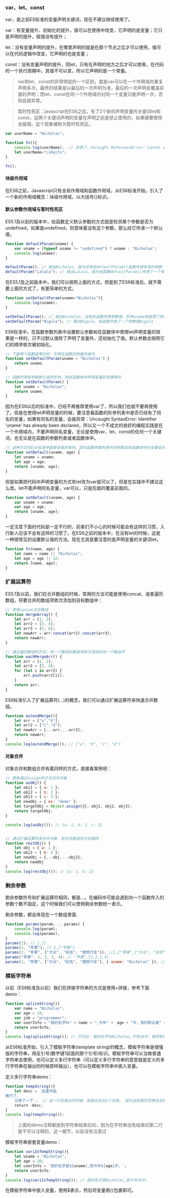 ### var、let、const

var，是之前ES标准的变量声明关键词，现在不建议继续使用了。

var：有变量提升、初始化的提升，值可以在使用中改变，它声明的是变量；它只是声明的提升，赋值没有提升；

let：没有变量声明的提升，在哪里声明的就是在那个节点之后才可以使用，值可以在代码逻辑中改变，它声明的也是变量；

const：没有变量声明的提升，同let，只有在声明的地方之后才可以使用，在代码的一个执行周期中，其值不可以变，所以它声明的是一个常量。

> var和let、const的非常明显的一个区别，就是var可以在一个作用域内重复声明多次，最终的结果是以最后的一次声明为准，最后的一次声明会覆盖前面的声明；而let、const在同一个作用域内对同一个变量只能声明一次，否则会报异常。

> 暂时性死区：javascript在ES6之后，有了2个新的声明变量的关键词let和const，这两个关键词声明的变量在声明之前是禁止使用的，如果硬要使用会报错。这个现象被称为暂时性死区。

```javascript
var userName = "Nicholas";

function fn(){
    console.log(userName);  // 异常了，Uncaught ReferenceError: Cannot access 'userName' before initialization，暂时性死区了
    let userName="LiKaifu";
}

fn();
```

#### 块级作用域

在ES6之前，Javascript只有全局作用域和函数作用域，从ES6标准开始，引入了一个新的作用域概念：块级作用域，以大括号{}标识。

#### 默认参数作用域与暂时性死区

ES5.1及以前的版本中，给函数定义默认参数的方式就是检测某个参数是否为undefined，如果是undefined，则意味着没有这个参数，那么给它传递一个默认值。

```javascript
function defaultParam(uname) {
    var uname = (typeof uname != "undefined") ? uname : "Nicholas";
    console.log(uname);
}

defaultParam(); // 输出Nicholas，因为没有给defaultParam()函数传递有效的参数
defaultParam("Lalala"); // 输出Lalala，因为给函数defaultParam()传递了一个有效的参数值“Lalala”
```

在ES5.1及之前版本中，我们可以按照上面的方式，但是到了ES6标准后，就不需要上面的方式了，有更简单的方式。

```javascript
function setDefaultParam(uname="Nicholas"){
    console.log(uname);
}

setDefaultParam(); // 输出Nicholas，没有给函数传递参数值，形参uname就取用了默认值Nicholas
setDefaultParam("Nigula"); // 输出Nigula，给函数传递了一个参数值Nigula
```

ES6标准中，在函数参数列表中设置默认参数和在函数体中使用let声明变量的效果是一样的，只不过默认值除了声明了变量外，还初始化了值。默认参数会按照它们的顺序依次被初始化。

```javascript
// 下面两个函数是等价的，形参在函数的参数列表中
function setDefaultParam(uname = "Nicholas") {
    return uname;
}

// 函数的带有参数默认值的形参，和在函数体中声明变量的效果等价
function setDefaultParam() {
    let uname = "Nicholas";
    return uname;
}
```

因为在ES6以后的标准中，已经不再推荐使用var了，所以我们也就不要再使用了。但是在使用let声明变量的时候，要注意看函数的形参列表中是否已经有了同名的变量，如果有同名的变量，会报异常：Uncaught SyntaxError: Identifier 'uname' has already been declared，所以又一个不成文的良好的编程实践是在一个作用域内，不要声明同名变量，无论是使用var、let、const的任何一个关键词，也无论是在函数的参数列表或者函数体中。

```javascript
// 这种方式在Es6标准中国是会报异常的，因为函数参数列表中的参数名和函数体中的变量名同名了
function setDefault(uname, age) {
    let uname = uname;
    let age = age;
    return [uname, age];
}
```

但是如果把代码中声明变量的方式有let改为var就可以了，但是在实践中不建议这么改。let不能声明同名变量，var可以，只是后面的覆盖前面的。

```javascript
function setDefault(uname, age) {
    var uname = uname;
    var age = age;
    return [uname, age];
}
```

一定注意下面的代码是一定不行的，前辈们不小心的时候可能会有这样的习惯，入行新人应该不会有这样的习惯了。在ES6之前的版本中，在没有let的时候，这是一种很常见的设置默认值的方法。现在尤其是要注意的是声明变量的关键词let。

```javascript
function fn(name, age) {
    let name = name || "Nicholas";
    let age = age || 12;
    return [name, age];
}
```

### 扩展运算符

ES5.1及以前，我们在合并数组的时候，常用的方法可能是使用concat、或者遍历数组，将要合并的数组项依次添加到目标数组中：

```javascript
// 使用concat合并数组
function mergeArray() {
    let arr = [1, 2];
    let arr2 = [3, 4];
    let arr3 = [5, 6];
    let newArr = arr.concat(arr2).concat(arr3);
    return newArr;
}

// 通过遍历数组的方式，将一个数组的数组项依次添加到另一个数组中
function eachMergeArr() {
    let arr = [1, 2];
    let arr2 = [3, 4];
    for (let i in arr2) {
        arr.push(arr2[i]);
    }
    return arr;
}
```

ES6标准引入了扩展运算符(...)的概念，我们可以通过扩展运算符来快速合并数组。

```javascript
function extendMerge(){
    let arr = ["a","b"];
    let arr2 = ["c","d"];
    let newArr = [...arr,...arr2];
    return newArr;
}
console.log(extendMerge()); // ["a", "b", "c", "d"]
```

#### 对象合并

对象合并和数组合并有着同样的方式，直接看案例吧：

```javascript
// 原来通过assign的方式合并对象
function asObj() {
    let obj1 = { a: 1 };
    let obj2 = { b: 2 };
    let obj3 = { c: 3 };
    let newObj = { es: "demo" };
    let targetObj = Object.assign({}, obj1, obj2, obj3);
    return targetObj;
}

console.log(asObj()); // {a: 1, b: 2, c: 3}


// 通过扩展运算符来合并对象，和合并数组的方式相同
function restObj() {
    let obj = { a: 1 };
    let obj2 = { b: 2 };
    let newObj = {...obj,...obj2};
    return newObj
}
console.log(restObj()); // {a: 1, b: 2}
```

### 剩余参数

剩余参数符号和扩展运算符相同，都是...。在编码中可能会遇到向一个函数传入的参数个数不固定，这个时候我们可以使用剩余参数统一表示。

剩余参数，都会体现在一个数组里面.

```javascript
function params(param, ...params) {
    console.log(param);
    console.log(params);
}
params(1); // 1,[]
params(1, "苹果"); // 1,["苹果"]
params(1, "苹果", ["大众", "别克", "理想汽车"]); //1,["苹果",["大众", "别克", "理想汽车"]]
params("苹果", 1, 2, 3, 4); // "苹果",[1,2,3,4]
params(1, "苹果", ["大众", "别克", "理想汽车"], { uname: "Nicholas" }); // 1,["苹果",["大众", "别克", "理想汽车"],{uname: "Nicholas"}]
```
### 模板字符串

以前（ES6标准及以前）我们在拼接字符串的方式是使用+拼接，参考下面demo：

```javascript
function spliceString(){
    var name = "Nicholas";
    var age = 18;
    var job = "programmer";
    var userInfo = "我的名字叫" + name + ",今年" +　age + "岁，我的职业是" + job + "。";
    return userInfo;
}
console.log(spliceString()); // 打印出：我的名字叫Nicholas,今年18岁，我的职业是programmer。
```

从ES6标准开始，引入了模板字符串(template string)的概念，模板字符串是增强版的字符串，用反引号(数字键1前面的那个引号)标识。模板字符串可以当做普通字符串去使用，也可以定义多行字符串（可以定义多行字符串的意思就是定义的多行字符串在输出的时候原样输出），也可以在模板字符串中嵌入变量。

定义多行字符串demo：

```javascript
function tempString(){
    let desc = `这里开始
换行了, 
    又换了一下`;  // 这一行在输出的时候，前面会空出2个空格， 因为这前面的空格也会被当作是字符串的一部分；上面一行输出时顶头输出
    return　desc;
}
console.log(tempString());
```

> 上面的demo注释都放到字符串结束后的，因为在字符串没有结束的第二行是不可以注释的，这一细节，以前没有注意过

模板字符串嵌套变量demo：

```javascript
function variInTempString(){
    let uname = "Nicholas";
    let age = 26;
    let userInfo = `我的名字是${uname},我今年${age}岁。`;
    return userInfo;
}
console.log(variInTempString()); // 我的名字是Nicholas,我今年26岁。
```

在模板字符串中嵌入变量，使用$表示，然后将变量用{}包裹即可。

